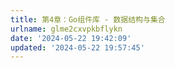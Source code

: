 ```yaml
---
title: 第4章：Go组件库 - 数据结构与集合
urlname: glme2cxvpkbflykn
date: '2024-05-22 19:42:09'
updated: '2024-05-22 19:57:45'
---
```


